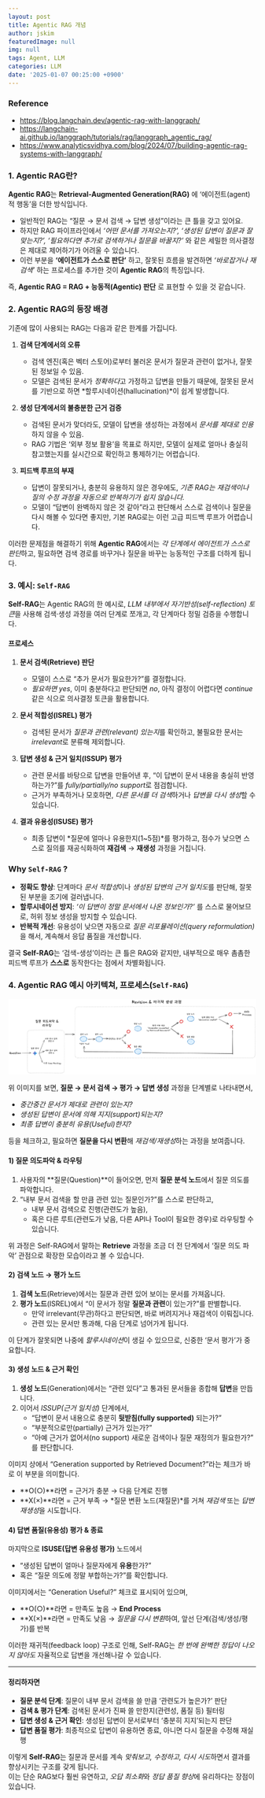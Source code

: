 ```yaml
---
layout: post
title: Agentic RAG 개념
author: jskim
featuredImage: null
img: null
tags: Agent, LLM
categories: LLM
date: '2025-01-07 00:25:00 +0900'
---
```


### Reference
- https://blog.langchain.dev/agentic-rag-with-langgraph/
- https://langchain-ai.github.io/langgraph/tutorials/rag/langgraph_agentic_rag/
- https://www.analyticsvidhya.com/blog/2024/07/building-agentic-rag-systems-with-langgraph/

### 1. Agentic RAG란?
**Agentic RAG**는 **Retrieval-Augmented Generation(RAG)** 에 ‘에이전트(agent)적 행동’을 더한 방식입니다.  
- 일반적인 RAG는 “질문 → 문서 검색 → 답변 생성”이라는 큰 틀을 갖고 있어요.  
- 하지만 RAG 파이프라인에서 *‘어떤 문서를 가져오는지?’, ‘생성된 답변이 질문과 잘 맞는지?’, ‘필요하다면 추가로 검색하거나 질문을 바꿀지?’* 와 같은 세밀한 의사결정은 제대로 제어하기가 어려울 수 있습니다.  
- 이런 부분을 **‘에이전트가 스스로 판단’** 하고, 잘못된 흐름을 발견하면 *‘바로잡거나 재검색’* 하는 프로세스를 추가한 것이 **Agentic RAG**의 특징입니다.

즉, **Agentic RAG = RAG + 능동적(Agentic) 판단** 로 표현할 수 있을 것 같습니다.

### 2. Agentic RAG의 등장 배경
기존에 많이 사용되는 RAG는 다음과 같은 한계를 가집니다.

1. **검색 단계에서의 오류**  
   - 검색 엔진(혹은 벡터 스토어)로부터 불러온 문서가 질문과 관련이 없거나, 잘못된 정보일 수 있음.  
   - 모델은 검색된 문서가 *정확하다*고 가정하고 답변을 만들기 때문에, 잘못된 문서를 기반으로 하면 *할루시네이션(hallucination)*이 쉽게 발생합니다.

2. **생성 단계에서의 불충분한 근거 검증**  
   - 검색된 문서가 맞더라도, 모델이 답변을 생성하는 과정에서 *문서를 제대로 인용*하지 않을 수 있음.  
   - RAG 기법은 ‘외부 정보 활용’을 목표로 하지만, 모델이 실제로 얼마나 충실히 참고했는지를 실시간으로 확인하고 통제하기는 어렵습니다.

3. **피드백 루프의 부재**  
   - 답변이 잘못되거나, 충분히 유용하지 않은 경우에도, *기존 RAG는 재검색이나 질의 수정 과정을 자동으로 반복하기가 쉽지 않습니다.*  
   - 모델이 “답변이 완벽하지 않은 것 같아”라고 판단해서 스스로 검색이나 질문을 다시 해볼 수 있다면 좋지만, 기본 RAG로는 이런 고급 피드백 루프가 어렵습니다.

이러한 문제점을 해결하기 위해 **Agentic RAG**에서는 *각 단계에서 에이전트가 스스로 판단*하고, 필요하면 검색 경로를 바꾸거나 질문을 바꾸는 능동적인 구조를 더하게 됩니다.

### 3. 예시: `Self-RAG`
**Self-RAG**는 Agentic RAG의 한 예시로, *LLM 내부에서 자기반성(self-reflection) 토큰*을 사용해 검색·생성 과정을 여러 단계로 쪼개고, 각 단계마다 정밀 검증을 수행합니다.

#### 프로세스
1. **문서 검색(Retrieve) 판단**  
   - 모델이 스스로 “추가 문서가 필요한가?”를 결정합니다.  
   - *필요하면 yes*, 이미 충분하다고 판단되면 *no*, 아직 결정이 어렵다면 *continue* 같은 식으로 의사결정 토큰을 활용합니다.

2. **문서 적합성(ISREL) 평가**  
   - 검색된 문서가 *질문과 관련(relevant) 있는지*를 확인하고, 불필요한 문서는 *irrelevant*로 분류해 제외합니다.

3. **답변 생성 & 근거 일치(ISSUP) 평가**  
   - 관련 문서를 바탕으로 답변을 만들어낸 후, “이 답변이 문서 내용을 충실히 반영하는가?”를 *fully/partially/no support*로 점검합니다.  
   - 근거가 부족하거나 모호하면, *다른 문서를 더 검색*하거나 *답변을 다시 생성*할 수 있습니다.

4. **결과 유용성(ISUSE) 평가**  
   - 최종 답변이 *질문에 얼마나 유용한지(1~5점)*를 평가하고, 점수가 낮으면 스스로 질의를 재공식화하여 **재검색** → **재생성** 과정을 거칩니다.

### Why `Self-RAG` ?
- **정확도 향상**: 단계마다 *문서 적합성*이나 *생성된 답변의 근거 일치도*를 판단해, 잘못된 부분을 조기에 걸러냅니다.
- **할루시네이션 방지**: *‘이 답변이 정말 문서에서 나온 정보인가?’* 를 스스로 물어보므로, 허위 정보 생성을 방지할 수 있습니다.  
- **반복적 개선**: 유용성이 낮으면 자동으로 *질문 리포뮬레이션(query reformulation)* 을 해서, 계속해서 응답 품질을 개선합니다.

결국 **Self-RAG**는 ‘검색-생성’이라는 큰 틀은 RAG와 같지만, 내부적으로 매우 촘촘한 피드백 루프가 **스스로** 동작한다는 점에서 차별화됩니다.

### 4. Agentic RAG 예시 아키텍쳐, 프로세스(`Self-RAG`)
<img src="../assets/img/llm/agentic_rag_arch.png" alt="Wrong Path">


위 이미지를 보면, **질문 → 문서 검색 → 평가 → 답변 생성** 과정을 단계별로 나타내면서,  
- *중간중간 문서가 제대로 관련이 있는지?*  
- *생성된 답변이 문서에 의해 지지(support)되는지?*  
- *최종 답변이 충분히 유용(Useful)한지?*  

등을 체크하고, 필요하면 **질문을 다시 변환**해 *재검색/재생성*하는 과정을 보여줍니다.

#### 1) 질문 의도파악 & 라우팅
1. 사용자의 **질문(Question)**이 들어오면, 먼저 **질문 분석 노드**에서 질문 의도를 파악합니다.  
2. “내부 문서 검색을 할 만큼 관련 있는 질문인가?”를 스스로 판단하고,  
   - 내부 문서 검색으로 진행(관련도가 높음),  
   - 혹은 다른 루트(관련도가 낮음, 다른 API나 Tool이 필요한 경우)로 라우팅할 수 있습니다.  

위 과정은 Self-RAG에서 말하는 **Retrieve** 과정을 조금 더 전 단계에서 ‘질문 의도 파악’ 관점으로 확장한 모습이라고 볼 수 있습니다.

#### 2) 검색 노드 → 평가 노드
1. **검색 노드**(Retrieve)에서는 질문과 관련 있어 보이는 문서를 가져옵니다.  
2. **평가 노드**(ISREL)에서 “이 문서가 정말 **질문과 관련**이 있는가?”를 판별합니다.  
   - 만약 irrelevant(무관)하다고 판단되면, 바로 버려지거나 재검색이 이뤄집니다.  
   - 관련 있는 문서만 통과해, 다음 단계로 넘어가게 됩니다.

이 단계가 잘못되면 나중에 *할루시네이션*이 생길 수 있으므로, 신중한 ‘문서 평가’가 중요합니다.

#### 3) 생성 노드 & 근거 확인
1. **생성 노드**(Generation)에서는 “관련 있다”고 통과된 문서들을 종합해 **답변**을 만듭니다.  
2. 이어서 *ISSUP(근거 일치성)* 단계에서,  
   - “답변이 문서 내용으로 충분히 **뒷받침(fully supported)** 되는가?”  
   - “부분적으로만(partially) 근거가 있는가?”  
   - “아예 근거가 없어서(no support) 새로운 검색이나 질문 재정의가 필요한가?” 를 판단합니다.

이미지 상에서 “Generation supported by Retrieved Document?”라는 체크가 바로 이 부분을 의미합니다.
- **O(○)**라면 = 근거가 충분 → 다음 단계로 진행  
- **X(×)**라면 = 근거 부족 → *질문 변환 노드(재질문)*를 거쳐 *재검색* 또는 *답변 재생성*을 시도합니다.

#### 4) 답변 품질(유용성) 평가 & 종료
마지막으로 **ISUSE(답변 유용성 평가)** 노드에서  
- “생성된 답변이 얼마나 질문자에게 **유용**한가?”  
- 혹은 “질문 의도에 정말 부합하는가?”를 확인합니다.  

이미지에서는 “Generation Useful?” 체크로 표시되어 있으며,  
- **O(○)**라면 = 만족도 높음 → **End Process**  
- **X(×)**라면 = 만족도 낮음 → *질문을 다시 변환*하여, 앞선 단계(검색/생성/평가)를 반복

이러한 재귀적(feedback loop) 구조로 인해, Self-RAG는 *한 번에 완벽한 정답이 나오지 않아도* 자율적으로 답변을 개선해나갈 수 있습니다.

---

#### 정리하자면
- **질문 분석 단계**: 질문이 내부 문서 검색을 쓸 만큼 ‘관련도가 높은가?’ 판단  
- **검색 & 평가 단계**: 검색된 문서가 진짜 쓸 만한지(관련성, 품질 등) 필터링  
- **답변 생성 & 근거 확인**: 생성된 답변이 문서로부터 ‘충분히 지지’되는지 판단  
- **답변 품질 평가**: 최종적으로 답변이 유용하면 종료, 아니면 다시 질문을 수정해 재실행  

이렇게 **Self-RAG**는 질문과 문서를 계속 *맞춰보고, 수정하고, 다시 시도*하면서 결과를 향상시키는 구조를 갖게 됩니다.  
이는 단순 RAG보다 훨씬 유연하고, *오답 최소화*와 *정답 품질 향상*에 유리하다는 장점이 있습니다.
